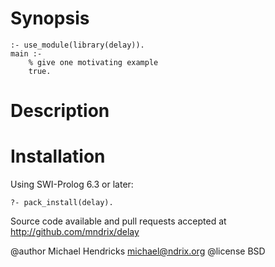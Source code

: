 # Synopsis

    :- use_module(library(delay)).
    main :-
        % give one motivating example
        true.

# Description

# Installation

Using SWI-Prolog 6.3 or later:

    ?- pack_install(delay).

Source code available and pull requests accepted at
http://github.com/mndrix/delay

@author Michael Hendricks <michael@ndrix.org>
@license BSD
